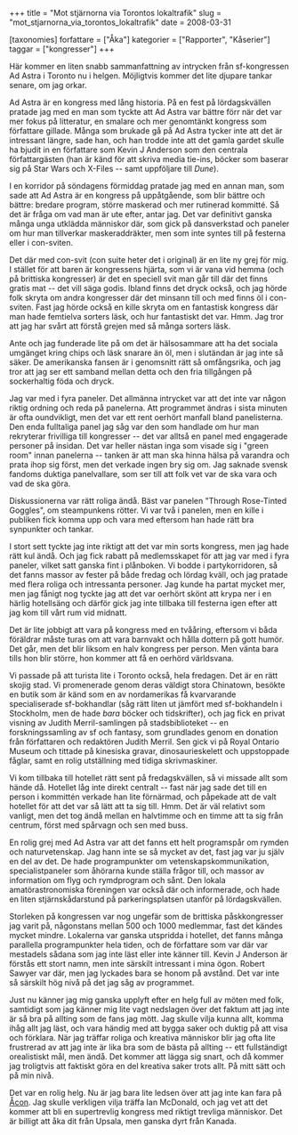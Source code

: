 +++
title = "Mot stjärnorna via Torontos lokaltrafik"
slug = "mot_stjarnorna_via_torontos_lokaltrafik"
date = 2008-03-31

[taxonomies]
forfattare = ["Åka"]
kategorier = ["Rapporter", "Kåserier"]
taggar = ["kongresser"]
+++

Här kommer en liten snabb sammanfattning av intrycken från sf-kongressen Ad Astra i Toronto nu i helgen. Möjligtvis kommer det lite djupare tankar senare, om jag orkar.

Ad Astra är en kongress med lång historia. På en fest på lördagskvällen pratade jag med en man som tyckte att Ad Astra var bättre förr när det var mer fokus på litteratur, en smalare och mer genomtänkt kongress som författare gillade. Många som brukade gå på Ad Astra tycker inte att det är intressant längre, sade han, och han trodde inte att det gamla gardet skulle ha bjudit in en författare som Kevin J Anderson som den centrala författargästen (han är känd för att skriva media tie-ins, böcker som baserar sig på Star Wars och X-Files -- samt uppföljare till <em>Dune</em>).

I en korridor på söndagens förmiddag pratade jag med en annan man, som sade att Ad Astra är en kongress på uppåtgående, som blir bättre och bättre: bredare program, större maskerad och mer rutinerad kommitté. Så det är fråga om vad man är ute efter, antar jag. Det var definitivt ganska många unga utklädda människor där, som gick på dansverkstad och paneler om hur man tillverkar maskeraddräkter, men som inte syntes till på festerna eller i con-sviten.

Det där med con-svit (con suite heter det i original) är en lite ny grej för mig. I stället för att baren är kongressens hjärta, som vi är vana vid hemma (och på brittiska kongresser) är det en speciell svit man går till där det finns gratis mat -- det vill säga godis. Ibland finns det dryck också, och jag hörde folk skryta om andra kongresser där det minsann till och med finns öl i con-sviten. Fast jag hörde också en kille skryta om en fantastisk kongress där man hade femtielva sorters läsk, och hur fantastiskt det var. Hmm. Jag tror att jag har svårt att förstå grejen med så många sorters läsk.

Ante och jag funderade lite på om det är hälsosammare att ha det sociala umgänget kring chips och läsk snarare än öl, men i slutändan är jag inte så säker. De amerikanska fansen är i genomsnitt rätt så omfångsrika, och jag tror att jag ser ett samband mellan detta och den fria tillgången på sockerhaltig föda och dryck.

Jag var med i fyra paneler. Det allmänna intrycket var att det inte var någon riktig ordning och reda på panelerna. Att programmet ändras i sista minuten är ofta oundvikligt, men det var ett rent oerhört manfall bland panelisterna. Den enda fulltaliga panel jag såg var den som handlade om hur man rekryterar frivilliga till kongresser -- det var alltså en panel med engagerade personer på insidan. Det var heller nästan inga som visade sig i "green room" innan panelerna -- tanken är att man ska hinna hälsa på varandra och prata ihop sig först, men det verkade ingen bry sig om. Jag saknade svensk fandoms duktiga panelvallare, som ser till att folk vet var de ska vara och vad de ska göra.

Diskussionerna var rätt roliga ändå. Bäst var panelen "Through Rose-Tinted Goggles", om steampunkens rötter. Vi var två i panelen, men en kille i publiken fick komma upp och vara med eftersom han hade rätt bra synpunkter och tankar.

I stort sett tyckte jag inte riktigt att det var min sorts kongress, men jag hade rätt kul ändå. Och jag fick rabatt på medlemsskapet för att jag var med i fyra paneler, vilket satt ganska fint i plånboken. Vi bodde i partykorridoren, så det fanns massor av fester på både fredag och lördag kväll, och jag pratade med flera roliga och intressanta personer. Jag kunde ha partat mycket mer, men jag fånigt nog tyckte jag att det var oerhört skönt att krypa ner i en härlig hotellsäng och därför gick jag inte tillbaka till festerna igen efter att jag kom till vårt rum vid midnatt.

Det är lite jobbigt att vara på kongress med en tvååring, eftersom vi båda föräldrar måste turas om att vara barnvakt och hålla dottern på gott humör. Det går, men det blir liksom en halv kongress per person. Men vänta bara tills hon blir större, hon kommer att få en oerhörd världsvana.

Vi passade på att turista lite i Toronto också, hela fredagen. Det är en rätt skojig stad. Vi promenerade genom deras väldigt stora Chinatown, besökte en butik som är känd som en av nordamerikas få kvarvarande specialiserade sf-bokhandlar (såg rätt liten ut jämfört med sf-bokhandeln i Stockholm, men de hade <em>bara</em> böcker och tidskrifter), och jag fick en privat visning av Judith Merril-samlingen på stadsbiblioteket -- en forskningssamling av sf och fantasy, som grundlades genom en donation från författaren och redaktören Judith Merril. Sen gick vi på Royal Ontario Museum och tittade på kinesiska gravar, dinosaurieskelett och uppstoppade fåglar, samt en rolig utställning med tidiga skrivmaskiner.

Vi kom tillbaka till hotellet rätt sent på fredagskvällen, så vi missade allt som hände då. Hotellet låg inte direkt centralt -- fast när jag sade det till en person i kommittén verkade han lite förnärmad, och påpekade att de valt hotellet för att det var så lätt att ta sig till. Hmm. Det är väl relativt som vanligt, men det tog ändå mellan en halvtimme och en timme att ta sig från centrum, först med spårvagn och sen med buss.

En rolig grej med Ad Astra var att det fanns ett helt programspår om rymden och naturvetenskap. Jag hann inte se så mycket av det, fast jag var ju själv en del av det. De hade programpunkter om vetenskapskommunikation, specialistpaneler som åhörarna kunde ställa frågor till, och massor av information om flyg och rymdprogram och sånt. Den lokala amatörastronomiska föreningen var också där och informerade, och hade en liten stjärnskådarstund på parkeringsplatsen utanför på lördagskvällen.

Storleken på kongressen var nog ungefär som de brittiska påskkongresser jag varit på, någonstans mellan 500 och 1000 medlemmar, fast det kändes mycket mindre. Lokalerna var ganska utspridda i hotellet, det fanns många parallella programpunkter hela tiden, och de författare som var där var mestadels sådana som jag inte läst eller inte känner till. Kevin J Anderson är förstås ett stort namn, men inte särskilt intressant i mina ögon. Robert Sawyer var där, men jag lyckades bara se honom på avstånd. Det var inte så särskilt hög nivå på det jag såg av programmet.

Just nu känner jag mig ganska upplyft efter en helg full av möten med folk, samtidigt som jag känner mig lite vagt nedslagen över det faktum att jag inte är så bra på allting som de fans jag mött. Jag skulle vilja kunna allt, komma ihåg allt jag läst, och vara händig med att bygga saker och duktig på att visa och förklara. När jag träffar roliga och kreativa människor blir jag ofta lite frustrerad av att jag inte är lika bra som de bästa på allting -- ett fullständigt orealistiskt mål, men ändå. Det kommer att lägga sig snart, och då kommer jag troligtvis att faktiskt göra en del kreativa saker trots allt. På mitt sätt och på min nivå.

Det var en rolig helg. Nu är jag bara lite ledsen över att jag inte kan fara på <a href="http://acon2.wordpress.com/">Åcon</a>. Jag skulle verkligen vilja träffa Ian McDonald, och jag vet att det kommer att bli en supertrevlig kongress med riktigt trevliga människor. Det är billigt att åka dit från Upsala, men ganska dyrt från Kanada.
